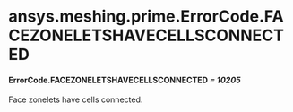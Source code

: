 <a id="ansys-meshing-prime-errorcode-facezoneletshavecellsconnected"></a>

# ansys.meshing.prime.ErrorCode.FACEZONELETSHAVECELLSCONNECTED

<a id="ansys.meshing.prime.ErrorCode.FACEZONELETSHAVECELLSCONNECTED"></a>

#### ErrorCode.FACEZONELETSHAVECELLSCONNECTED *= 10205*

Face zonelets have cells connected.

<!-- !! processed by numpydoc !! -->
